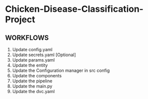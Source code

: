 # Chicken-Disease-Classification-Project

## WORKFLOWS

1. Update config.yaml
2. Update secrets.yaml [Optional]
3. Update params.yaml
4. Update the entity
5. Update the Configuration manager in src config 
6. Update the components
7. Update the pipeline
8. Update the main.py
9. Update the dvc.yaml

